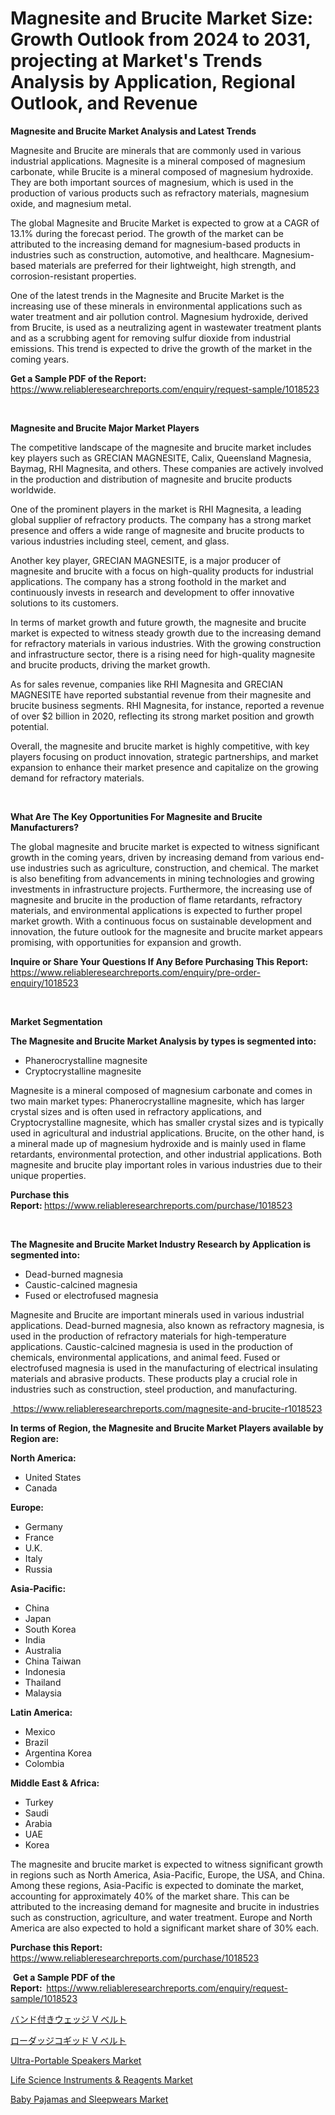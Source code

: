 <p><h1>Magnesite and Brucite Market Size: Growth Outlook from 2024 to 2031, projecting at Market's Trends Analysis by Application, Regional Outlook, and Revenue</h1></p><p><strong>Magnesite and Brucite Market Analysis and Latest Trends</strong></p>
<p><p>Magnesite and Brucite are minerals that are commonly used in various industrial applications. Magnesite is a mineral composed of magnesium carbonate, while Brucite is a mineral composed of magnesium hydroxide. They are both important sources of magnesium, which is used in the production of various products such as refractory materials, magnesium oxide, and magnesium metal.</p><p>The global Magnesite and Brucite Market is expected to grow at a CAGR of 13.1% during the forecast period. The growth of the market can be attributed to the increasing demand for magnesium-based products in industries such as construction, automotive, and healthcare. Magnesium-based materials are preferred for their lightweight, high strength, and corrosion-resistant properties.</p><p>One of the latest trends in the Magnesite and Brucite Market is the increasing use of these minerals in environmental applications such as water treatment and air pollution control. Magnesium hydroxide, derived from Brucite, is used as a neutralizing agent in wastewater treatment plants and as a scrubbing agent for removing sulfur dioxide from industrial emissions. This trend is expected to drive the growth of the market in the coming years.</p></p>
<p><strong>Get a Sample PDF of the Report:&nbsp;</strong> <a href="https://www.reliableresearchreports.com/enquiry/request-sample/1018523">https://www.reliableresearchreports.com/enquiry/request-sample/1018523</a></p>
<p>&nbsp;</p>
<p><strong>Magnesite and Brucite Major Market Players</strong></p>
<p><p>The competitive landscape of the magnesite and brucite market includes key players such as GRECIAN MAGNESITE, Calix, Queensland Magnesia, Baymag, RHI Magnesita, and others. These companies are actively involved in the production and distribution of magnesite and brucite products worldwide.</p><p>One of the prominent players in the market is RHI Magnesita, a leading global supplier of refractory products. The company has a strong market presence and offers a wide range of magnesite and brucite products to various industries including steel, cement, and glass.</p><p>Another key player, GRECIAN MAGNESITE, is a major producer of magnesite and brucite with a focus on high-quality products for industrial applications. The company has a strong foothold in the market and continuously invests in research and development to offer innovative solutions to its customers.</p><p>In terms of market growth and future growth, the magnesite and brucite market is expected to witness steady growth due to the increasing demand for refractory materials in various industries. With the growing construction and infrastructure sector, there is a rising need for high-quality magnesite and brucite products, driving the market growth.</p><p>As for sales revenue, companies like RHI Magnesita and GRECIAN MAGNESITE have reported substantial revenue from their magnesite and brucite business segments. RHI Magnesita, for instance, reported a revenue of over $2 billion in 2020, reflecting its strong market position and growth potential.</p><p>Overall, the magnesite and brucite market is highly competitive, with key players focusing on product innovation, strategic partnerships, and market expansion to enhance their market presence and capitalize on the growing demand for refractory materials.</p></p>
<p>&nbsp;</p>
<p><strong>What Are The Key Opportunities For Magnesite and Brucite Manufacturers?</strong></p>
<p><p>The global magnesite and brucite market is expected to witness significant growth in the coming years, driven by increasing demand from various end-use industries such as agriculture, construction, and chemical. The market is also benefiting from advancements in mining technologies and growing investments in infrastructure projects. Furthermore, the increasing use of magnesite and brucite in the production of flame retardants, refractory materials, and environmental applications is expected to further propel market growth. With a continuous focus on sustainable development and innovation, the future outlook for the magnesite and brucite market appears promising, with opportunities for expansion and growth.</p></p>
<p><strong>Inquire or Share Your Questions If Any Before Purchasing This Report:</strong> <a href="https://www.reliableresearchreports.com/enquiry/pre-order-enquiry/1018523">https://www.reliableresearchreports.com/enquiry/pre-order-enquiry/1018523</a></p>
<p>&nbsp;</p>
<p><strong>Market Segmentation</strong></p>
<p><strong>The Magnesite and Brucite Market Analysis by types is segmented into:</strong></p>
<p><ul><li>Phanerocrystalline magnesite</li><li>Cryptocrystalline magnesite</li></ul></p>
<p><p>Magnesite is a mineral composed of magnesium carbonate and comes in two main market types: Phanerocrystalline magnesite, which has larger crystal sizes and is often used in refractory applications, and Cryptocrystalline magnesite, which has smaller crystal sizes and is typically used in agricultural and industrial applications. Brucite, on the other hand, is a mineral made up of magnesium hydroxide and is mainly used in flame retardants, environmental protection, and other industrial applications. Both magnesite and brucite play important roles in various industries due to their unique properties.</p></p>
<p><strong>Purchase this Report:&nbsp;</strong><a href="https://www.reliableresearchreports.com/purchase/1018523">https://www.reliableresearchreports.com/purchase/1018523</a></p>
<p>&nbsp;</p>
<p><strong>The Magnesite and Brucite Market Industry Research by Application is segmented into:</strong></p>
<p><ul><li>Dead-burned magnesia</li><li>Caustic-calcined magnesia</li><li>Fused or electrofused magnesia</li></ul></p>
<p><p>Magnesite and Brucite are important minerals used in various industrial applications. Dead-burned magnesia, also known as refractory magnesia, is used in the production of refractory materials for high-temperature applications. Caustic-calcined magnesia is used in the production of chemicals, environmental applications, and animal feed. Fused or electrofused magnesia is used in the manufacturing of electrical insulating materials and abrasive products. These products play a crucial role in industries such as construction, steel production, and manufacturing.</p></p>
<p><a href="https://www.reliableresearchreports.com/magnesite-and-brucite-r1018523">&nbsp;https://www.reliableresearchreports.com/magnesite-and-brucite-r1018523</a></p>
<p><strong>In terms of Region, the Magnesite and Brucite Market Players available by Region are:</strong></p>
<p>
    <p> <strong> North America: </strong>
        <ul>
            <li>United States</li>
            <li>Canada</li>
        </ul>
        </p> 
    <p> <strong> Europe: </strong>
        <ul>
            <li>Germany</li>
            <li>France</li>
            <li>U.K.</li>
            <li>Italy</li>
            <li>Russia</li>
        </ul>
        </p> 
    <p> <strong> Asia-Pacific: </strong>
        <ul>
            <li>China</li>
            <li>Japan</li>
            <li>South Korea</li>
            <li>India</li>
            <li>Australia</li>
            <li>China Taiwan</li>
            <li>Indonesia</li>
            <li>Thailand</li>
            <li>Malaysia</li>
        </ul>
        </p> 
    <p> <strong> Latin America: </strong>
        <ul>
            <li>Mexico</li>
            <li>Brazil</li>
            <li>Argentina Korea</li>
            <li>Colombia</li>
        </ul>
        </p> 
    <p> <strong> Middle East & Africa: </strong>
        <ul>
            <li>Turkey</li>
            <li>Saudi</li>
            <li>Arabia</li>
            <li>UAE</li>
            <li>Korea</li>
        </ul>
    </p>
    </p>
<p><p>The magnesite and brucite market is expected to witness significant growth in regions such as North America, Asia-Pacific, Europe, the USA, and China. Among these regions, Asia-Pacific is expected to dominate the market, accounting for approximately 40% of the market share. This can be attributed to the increasing demand for magnesite and brucite in industries such as construction, agriculture, and water treatment. Europe and North America are also expected to hold a significant market share of 30% each.</p></p>
<p><strong>Purchase this Report: </strong><a href="https://www.reliableresearchreports.com/purchase/1018523">https://www.reliableresearchreports.com/purchase/1018523</a></p>
<p>&nbsp;<strong>Get a Sample PDF of the Report:&nbsp;&nbsp;</strong><a href="https://www.reliableresearchreports.com/enquiry/request-sample/1018523">https://www.reliableresearchreports.com/enquiry/request-sample/1018523</a></p>
<p><strong></strong></p>
<p><p><a href="https://github.com/VinceMarvin1/Market-Research-Report-List-1/blob/main/674834987605.md">バンド付きウェッジ V ベルト</a></p><p><a href="https://github.com/DayanaRunolfsdottir/Market-Research-Report-List-1/blob/main/774135387606.md">ローダッジコギッド V ベルト</a></p><p><a href="https://issuu.com/reportprime-2/docs/ultra-portable-speakers-market-size-2030.pptx">Ultra-Portable Speakers Market</a></p><p><a href="https://github.com/Valeridd446677/Market-Research-Report-List-1/blob/main/life-science-instruments-reagents-market.md">Life Science Instruments & Reagents Market</a></p><p><a href="https://issuu.com/reportprime-2/docs/baby-pajamas-and-sleepwears-market-size-2030.pptx">Baby Pajamas and Sleepwears Market</a></p></p>